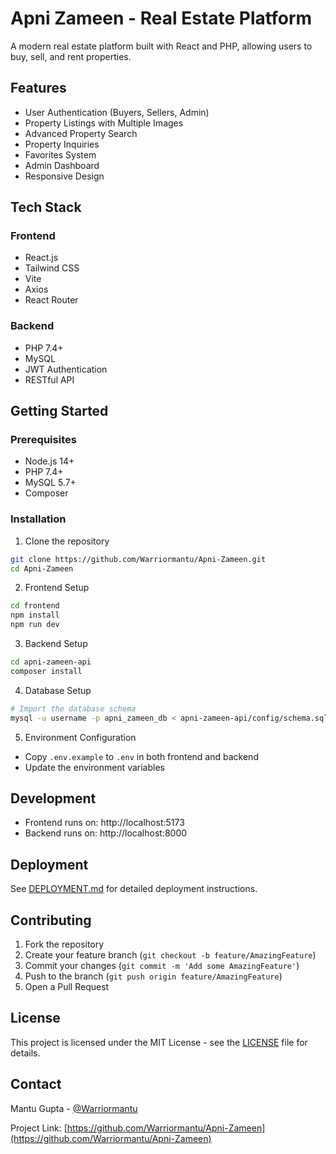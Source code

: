 # Apni Zameen - Real Estate Platform

A modern real estate platform built with React and PHP, allowing users to buy, sell, and rent properties.

## Features

- User Authentication (Buyers, Sellers, Admin)
- Property Listings with Multiple Images
- Advanced Property Search
- Property Inquiries
- Favorites System
- Admin Dashboard
- Responsive Design

## Tech Stack

### Frontend
- React.js
- Tailwind CSS
- Vite
- Axios
- React Router

### Backend
- PHP 7.4+
- MySQL
- JWT Authentication
- RESTful API

## Getting Started

### Prerequisites
- Node.js 14+
- PHP 7.4+
- MySQL 5.7+
- Composer

### Installation

1. Clone the repository
```bash
git clone https://github.com/Warriormantu/Apni-Zameen.git
cd Apni-Zameen
```

2. Frontend Setup
```bash
cd frontend
npm install
npm run dev
```

3. Backend Setup
```bash
cd apni-zameen-api
composer install
```

4. Database Setup
```bash
# Import the database schema
mysql -u username -p apni_zameen_db < apni-zameen-api/config/schema.sql
```

5. Environment Configuration
- Copy `.env.example` to `.env` in both frontend and backend
- Update the environment variables

## Development

- Frontend runs on: http://localhost:5173
- Backend runs on: http://localhost:8000

## Deployment

See [DEPLOYMENT.md](DEPLOYMENT.md) for detailed deployment instructions.

## Contributing

1. Fork the repository
2. Create your feature branch (`git checkout -b feature/AmazingFeature`)
3. Commit your changes (`git commit -m 'Add some AmazingFeature'`)
4. Push to the branch (`git push origin feature/AmazingFeature`)
5. Open a Pull Request

## License

This project is licensed under the MIT License - see the [LICENSE](LICENSE) file for details.

## Contact

Mantu Gupta - [@Warriormantu](https://github.com/Warriormantu)

Project Link: [https://github.com/Warriormantu/Apni-Zameen](https://github.com/Warriormantu/Apni-Zameen) 
